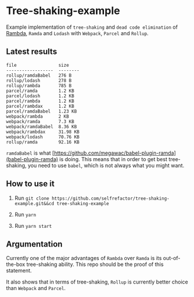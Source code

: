 # Tree-shaking-example

Example implementation of `tree-shaking` and `dead code elimination` of
[Rambda](https://github.com/selfrefactor/rambda), `Ramda` and `Lodash` with `Webpack`, `Parcel` and `Rollup`.

## Latest results

```
file                size    
------------------  --------
rollup/ramdaBabel   276 B   
rollup/lodash       278 B   
rollup/rambda       785 B   
parcel/ramda        1.2 KB  
parcel/lodash       1.2 KB  
parcel/rambda       1.2 KB  
parcel/rambdax      1.2 KB  
parcel/ramdaBabel   1.23 KB 
webpack/rambda      2 KB    
webpack/ramda       7.3 KB  
webpack/ramdaBabel  8.36 KB 
webpack/rambdax     31.98 KB
webpack/lodash      70.76 KB
rollup/ramda        92.16 KB

```

 `ramdaBabel` is what [https://github.com/megawac/babel-plugin-ramda](babel-plugin-ramda) is doing. This means that in order to get best tree-shaking, you need to use `babel`, which is not always what you might want.

## How to use it

1. Run `git clone https://github.com/selfrefactor/tree-shaking-example.git&&cd tree-shaking-example`

2. Run `yarn`

3. Run `yarn start`

## Argumentation

Currently one of the major advantages of `Rambda` over `Ramda` is its out-of-the-box tree-shaking ability. This repo should be the proof of this statement.

It also shows that in terms of tree-shaking, `Rollup` is currently better choice than `Webpack` and `Parcel`.

